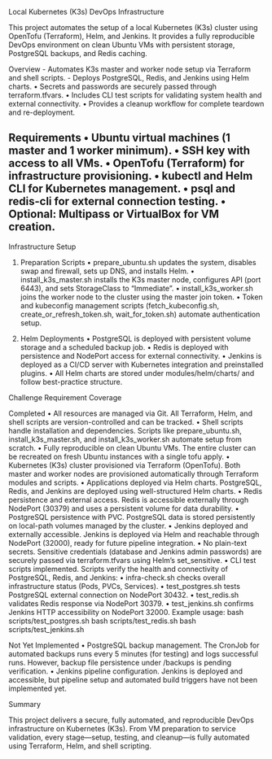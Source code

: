 Local Kubernetes (K3s) DevOps Infrastructure

This project automates the setup of a local Kubernetes (K3s) cluster using OpenTofu (Terraform), Helm, and Jenkins.
It provides a fully reproducible DevOps environment on clean Ubuntu VMs with persistent storage, PostgreSQL backups, and Redis caching.

Overview
	-	Automates K3s master and worker node setup via Terraform and shell scripts.
	-	Deploys PostgreSQL, Redis, and Jenkins using Helm charts.
	•	Secrets and passwords are securely passed through terraform.tfvars.
	•	Includes CLI test scripts for validating system health and external connectivity.
	•	Provides a cleanup workflow for complete teardown and re-deployment.

Requirements
	•	Ubuntu virtual machines (1 master and 1 worker minimum).
	•	SSH key with access to all VMs.
	•	OpenTofu (Terraform) for infrastructure provisioning.
	•	kubectl and Helm CLI for Kubernetes management.
	•	psql and redis-cli for external connection testing.
	•	Optional: Multipass or VirtualBox for VM creation.
-
Infrastructure Setup

1. Preparation Scripts
	•	prepare_ubuntu.sh updates the system, disables swap and firewall, sets up DNS, and installs Helm.
	•	install_k3s_master.sh installs the K3s master node, configures API (port 6443), and sets StorageClass to “Immediate”.
	•	install_k3s_worker.sh joins the worker node to the cluster using the master join token.
	•	Token and kubeconfig management scripts (fetch_kubeconfig.sh, create_or_refresh_token.sh, wait_for_token.sh) automate authentication setup.

2. Helm Deployments
	•	PostgreSQL is deployed with persistent volume storage and a scheduled backup job.
	•	Redis is deployed with persistence and NodePort access for external connectivity.
	•	Jenkins is deployed as a CI/CD server with Kubernetes integration and preinstalled plugins.
	•	All Helm charts are stored under modules/helm/charts/ and follow best-practice structure.

Challenge Requirement Coverage

Completed
	•	All resources are managed via Git.
	All Terraform, Helm, and shell scripts are version-controlled and can be tracked.
	•	Shell scripts handle installation and dependencies.
	Scripts like prepare_ubuntu.sh, install_k3s_master.sh, and install_k3s_worker.sh automate setup from scratch.
	•	Fully reproducible on clean Ubuntu VMs.
	The entire cluster can be recreated on fresh Ubuntu instances with a single tofu apply.
	•	Kubernetes (K3s) cluster provisioned via Terraform (OpenTofu).
Both master and worker nodes are provisioned automatically through Terraform modules and scripts.
	•	Applications deployed via Helm charts.
PostgreSQL, Redis, and Jenkins are deployed using well-structured Helm charts.
	•	Redis persistence and external access.
Redis is accessible externally through NodePort (30379) and uses a persistent volume for data durability.
	•	PostgreSQL persistence with PVC.
PostgreSQL data is stored persistently on local-path volumes managed by the cluster.
	•	Jenkins deployed and externally accessible.
Jenkins is deployed via Helm and reachable through NodePort (32000), ready for future pipeline integration.
	•	No plain-text secrets.
Sensitive credentials (database and Jenkins admin passwords) are securely passed via terraform.tfvars using Helm’s set_sensitive.
	•	CLI test scripts implemented.
Scripts verify the health and connectivity of PostgreSQL, Redis, and Jenkins:
	•	infra-check.sh checks overall infrastructure status (Pods, PVCs, Services).
	•	test_postgres.sh tests PostgreSQL external connection on NodePort 30432.
	•	test_redis.sh validates Redis response via NodePort 30379.
	•	test_jenkins.sh confirms Jenkins HTTP accessibility on NodePort 32000.
    Example usage:
  bash scripts/test_postgres.sh
  bash scripts/test_redis.sh 
  bash scripts/test_jenkins.sh 

 Not Yet Implemented
	•	PostgreSQL backup management.
The CronJob for automated backups runs every 5 minutes (for testing) and logs successful runs.
However, backup file persistence under /backups is pending verification.
	•	Jenkins pipeline configuration.
Jenkins is deployed and accessible, but pipeline setup and automated build triggers have not been implemented yet.

Summary

This project delivers a secure, fully automated, and reproducible DevOps infrastructure on Kubernetes (K3s).
From VM preparation to service validation, every stage—setup, testing, and cleanup—is fully automated using Terraform, Helm, and shell scripting.
